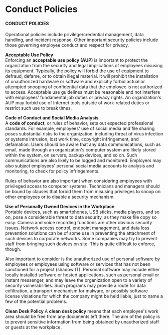 # Conduct Policies

#### CONDUCT POLICIES

Operational policies include privilege/credential management, data handling, and incident response. Other important security policies include those governing employee conduct and respect for privacy.

**Acceptable Use Policy**  
Enforcing an **acceptable use policy (AUP)** is important to protect the organization from the security and legal implications of employees misusing its equipment. Typically, the policy will forbid the use of equipment to defraud, defame, or to obtain illegal material. It will prohibit the installation of unauthorized hardware or software and explicitly forbid actual or attempted snooping of confidential data that the employee is not authorized to access. Acceptable use guidelines must be reasonable and not interfere with employees' fundamental job duties or privacy rights. An organization's AUP may forbid use of Internet tools outside of work-related duties or restrict such use to break times.

**Code of Conduct and Social Media Analysis**  
A **code of conduct**, or rules of behavior, sets out expected professional standards. For example, employees' use of social media and file sharing poses substantial risks to the organization, including threat of virus infection or systems intrusion, lost work time, copyright infringement, and defamation. Users should be aware that any data communications, such as email, made through an organization's computer system are likely stored within the system, on servers, backup devices, and so on. Such communications are also likely to be logged and monitored. Employers may also subject employees' personal social media accounts to analysis and monitoring, to check for policy infringements.

Rules of behavior are also important when considering employees with privileged access to computer systems. Technicians and managers should be bound by clauses that forbid them from misusing privileges to snoop on other employees or to disable a security mechanism.

**Use of Personally Owned Devices in the Workplace**  
Portable devices, such as smartphones, USB sticks, media players, and so on, pose a considerable threat to data security, as they make file copy so easy. Camera and voice recording functions are other obvious security issues. Network access control, endpoint management, and data loss prevention solutions can be of some use in preventing the attachment of such devices to corporate networks. Some companies may try to prevent staff from bringing such devices on site. This is quite difficult to enforce, though.

Also important to consider is the unauthorized use of personal software by employees or employees using software or services that has not been sanctioned for a project (shadow IT). Personal software may include either locally installed software or hosted applications, such as personal email or instant messenger, and may leave the organization open to a variety of security vulnerabilities. Such programs may provide a route for data exfiltration, a transport mechanism for malware, or possibly software license violations for which the company might be held liable, just to name a few of the potential problems.

**Clean Desk Policy** A **clean desk policy** means that each employee's work area should be free from any documents left there. The aim of the policy is to prevent sensitive information from being obtained by unauthorized staff or guests at the workplace.